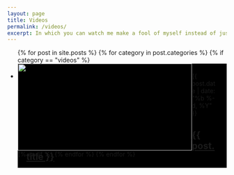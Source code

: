 ```yaml
---
layout: page
title: Videos
permalink: /videos/
excerpt: In which you can watch me make a fool of myself instead of just imagining it.
---
```


  <ul class="post-list">
    {% for post in site.posts %}
	  {% for category in post.categories %}
	    {% if category == "videos" %}
          <li>
		      <div style="height:200px">
			    <div style="float:left"><a href="{{ post.url | prepend: site.baseurl }}"><img src="/videos/thumbnails/{{ post.title }}.jpg" style="width:400px;height:200px"></a></div>
				<div style="padding:20px;background:#000;height:100%">
			      <span class="post-meta">{{ post.date | date: "%b %-d, %Y" }}</span>
			      <h2>
			        <a class="post-link" href="{{ post.url | prepend: site.baseurl }}">{{ post.title }}</a>
			      </h2>
				</div>
	  	      </div>
          </li>
		{% endif %}
      {% endfor %}
    {% endfor %}
  </ul>